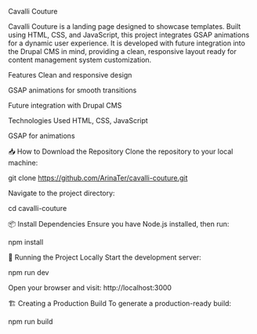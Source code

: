 Cavalli Couture

Cavalli Couture is a landing page designed to showcase templates. Built using HTML, CSS, and JavaScript, this project integrates GSAP animations for a dynamic user experience. It is developed with future integration into the Drupal CMS in mind, providing a clean, responsive layout ready for content management system customization.

Features
Clean and responsive design

GSAP animations for smooth transitions

Future integration with Drupal CMS

Technologies Used
HTML, CSS, JavaScript

GSAP for animations

📥 How to Download the Repository
Clone the repository to your local machine:

git clone https://github.com/ArinaTer/cavalli-couture.git

Navigate to the project directory:

cd cavalli-couture

📦 Install Dependencies Ensure you have Node.js installed, then run:

npm install

🚀 Running the Project Locally Start the development server:

npm run dev

Open your browser and visit: http://localhost:3000

🏗️ Creating a Production Build To generate a production-ready build:

npm run build
